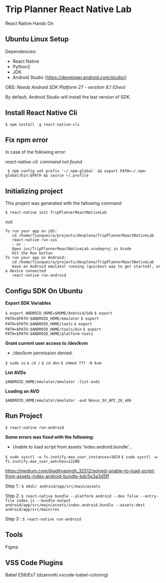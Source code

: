 # Trip Planner React Native Lab

React Native Hands On


## Ubuntu Linux Setup

Dependencies:

* React Native
* Python2
* JDK
* Android Studio (https://developer.android.com/studio/)

OBS: _Needs Android SDK Platform 27 - verstion 8.1 (Oreo)_ 

By default, Android Studio will install the last version of SDK. 


## Install React Native Cli

`$ npm install -g react-native-cli`

## Fix npm error

In case of the following error:

_react-native-cli: command not found_

` $ npm config set prefix '~/.npm-global' && export PATH=~/.npm-global/bin:$PATH && source ~/.profile` 


## Initializing project

This project was generated with the fallowing command

`$ react-native init TripPlannerReactNativeLab`

out:

```
To run your app on iOS:
   cd /home/fjunqueira/projects/devpleno/TripPlannerReactNativeLab
   react-native run-ios
   - or -
   Open ios/TripPlannerReactNativeLab.xcodeproj in Xcode
   Hit the Run button
To run your app on Android:
   cd /home/fjunqueira/projects/devpleno/TripPlannerReactNativeLab
   Have an Android emulator running (quickest way to get started), or a device connected
   react-native run-android
```


## Configu SDK On Ubuntu

**Export SDK Variables**

`$ export ANDROID_HOME=$HOME/Android/Sdk`
`$ export PATH=$PATH:$ANDROID_HOME/emulator`
`$ export PATH=$PATH:$ANDROID_HOME/tools`
`$ export PATH=$PATH:$ANDROID_HOME/tools/bin`
`$ export PATH=$PATH:$ANDROID_HOME/platform-tools`

**Grant current user access to /dev/kvm**

* /dev/kvm permission denied.

`$ sudo su`
`$ cd /`
`$ cd dev`
`$ chmod 777 -R kvm` 

**List AVDs** 

`$ANDROID_HOME/emulator/emulator -list-avds`

**Loading an AVD**

`$ANDROID_HOME/emulator/emulator -avd Nexus_5X_API_28_x86`


## Run Project 

`$ react-native run-android`


**Some errors was fixed with the following:**

* Unable to load script from assets 'index.android.bundle'...

`$ sudo sysctl -w fs.inotify.max_user_instances=1024`
`$ sudo sysctl -w fs.inotify.max_user_watches=12288`

https://medium.com/@adityasingh_32512/solved-unable-to-load-script-from-assets-index-android-bundle-bdc5e3a3d5ff


Step 1 :
`$ mkdir android/app/src/main/assets`

Step 2:
`$ react-native bundle --platform android --dev false --entry-file index.js --bundle-output android/app/src/main/assets/index.android.bundle --assets-dest android/app/src/main/res`

Step 3 :
`$ react-native run-android`


## Tools

Figma


## VSS Code Plugins

Babel ES6/Es7 (dzannotti.vscode-babel-coloring)